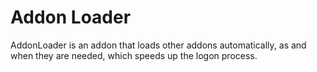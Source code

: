 # Addon Loader

AddonLoader is an addon that loads other addons automatically, as and when they are needed, which speeds up the logon process.
